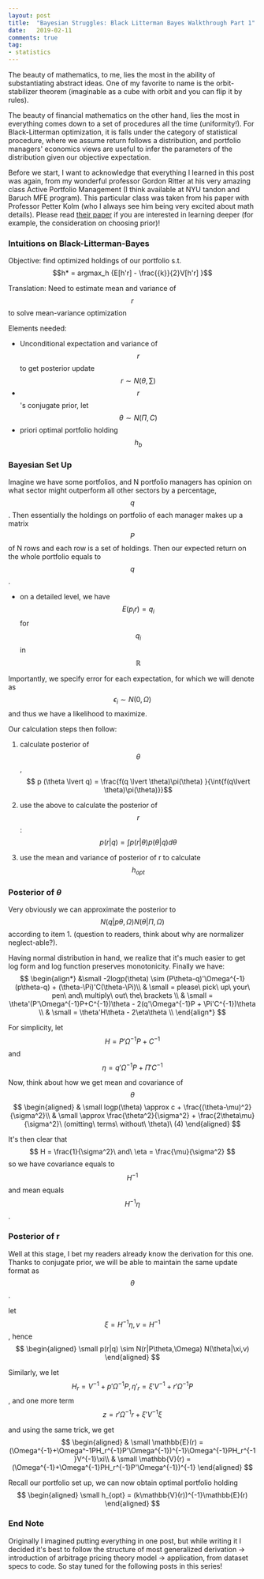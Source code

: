 ```yaml
---
layout: post
title:  "Bayesian Struggles: Black Litterman Bayes Walkthrough Part 1"
date:   2019-02-11
comments: true
tag:
- statistics
---
```




The beauty of mathematics, to me, lies the most in the ability of substantiating abstract ideas. One of my favorite to name is the orbit-stabilizer theorem (imaginable as a cube with orbit and you can flip it by rules).



The beauty of financial mathematics on the other hand, lies the most in everything comes down to a set of procedures all the time (uniformity!). For Black-Litterman optimization, it is falls under the category of statistical procedure, where we assume return follows a distribution, and portfolio managers' economics views are useful to infer the parameters of the distribution given our objective expectation.



Before we start, I want to acknowledge that everything I learned in this post was again, from my wonderful professor Gordon Ritter at his very amazing class Active Portfolio Management (I think available at NYU tandon and Baruch MFE program). This particular class was taken from his paper with Professor Petter Kolm (who I always see him being very excited about math details). Please read [their paper](https://papers.ssrn.com/sol3/papers.cfm?abstract_id=2853158) if you are interested in learning deeper (for example, the consideration on choosing prior)!  



### Intuitions on Black-Litterman-Bayes

Objective: find optimized holdings of our portfolio s.t.  $$h* = argmax_h {E[h'r] - \frac{{k}}{2}V[h'r] }$$

Translation: Need to estimate mean and variance of $$r$$ to solve mean-variance optimization

Elements needed:

- Unconditional expectation and variance of $$r$$ to get posterior update $$ r \sim  N(\theta,\sum)$$
- $$ r$$'s conjugate prior, let $$ \theta \sim N(\Pi,C)$$
- priori optimal portfolio holding $$ h_b$$



### Bayesian Set Up

Imagine we have some portfolios, and N portfolio managers has opinion on what sector might outperform all other sectors by a percentage, $$ q%$$. Then essentially the holdings on portfolio of each manager makes up a matrix $$ P$$ of N rows and each row is a set of holdings. Then our expected return on the whole portfolio equals to $$ q$$ . 

- on a detailed level, we have $$ E(p_ir) = q_i$$ for $$ q_i$$ in $$ \mathbb{R}$$

Importantly, we specify error for each expectation, for which we will denote as $$ \epsilon_i \sim N(0, \Omega)$$ and thus we have a likelihood to maximize. 

Our calculation steps then follow:

1. calculate posterior of $$ \theta$$, $$ p (\theta \lvert q) = \frac{f(q \lvert \theta)\pi(\theta) }{\int{f(q\lvert \theta)\pi(\theta)}}$$
2. use the above to calculate the posterior of $$r$$: $$ p(r \lvert q) = \int{p(r \lvert \theta)p(\theta \lvert q)d\theta} $$ 

3. use the mean and variance of posterior of r to calculate $$ h_{opt}$$



### Posterior of $\theta$

Very obviously we can approximate the posterior to $$ N(q \lvert p\theta,\Omega) N(\theta \lvert \Pi,\Omega)​$$ according to item 1. (question to readers, think about why are normalizer neglect-able?). 

Having normal distribution in hand, we realize that it's much easier to get log form and log function preserves monotonicity. Finally we have:
$$
\begin{align*} 
&\small -2logp(\theta) \sim (P\theta-q)'\Omega^{-1}(p\theta-q) + (\theta-\Pi)'C(\theta-\Pi)\\
& \small 	= please\ pick\ up\ your\ pen\ and\ multiply\ out\ the\ brackets \\
& \small	= \theta'(P'\Omega^{-1}P+C^{-1})\theta - 2(q'\Omega^{-1}P + \Pi'C^{-1})\theta \\
& \small = \theta'H\theta - 2\eta\theta \\
\end{align*}
$$



For simplicity, let $$ H = P'\Omega^{-1}P+C^{-1}$$ and $$ \eta = q'\Omega^{-1}P + \Pi'C^{-1}$$

Now, think about how we get mean and covariance of $$\theta$$
$$
\begin{aligned} 
& \small logp(\theta) \approx c + \frac{(\theta-\mu)^2}{\sigma^2}\\
& \small \approx \frac{\theta^2}{\sigma^2} + \frac{2\theta\mu}{\sigma^2}\ (omitting\ terms\ without\ \theta)\                  (4)
\end{aligned}
$$


It's then clear that $$ H = \frac{1}{\sigma^2}\ and\ \eta = \frac{\mu}{\sigma^2} $$ so we have covariance equals to $$ H^{-1}$$ and mean equals $$ H^{-1}\eta$$.



### Posterior of r

Well at this stage, I bet my readers already know the derivation for this one. Thanks to conjugate prior, we will be able to maintain the same update format as $$ \theta$$. 

let $$ \xi = H^{-1}\eta, v = H^{-1}$$, hence 
$$
\begin{aligned} \small p(r|q) \sim N(r|P\theta,\Omega) N(\theta|\xi,v)
\end{aligned}
$$


Similarly, we let $$H_r = V^{-1} + p'\Omega^{-1}P, \eta'_r =\xi'V^{-1} + r'\Omega^{-1}P$$, and one more term $$z = r'\Omega^{-1}r + \xi'V^{-1}\xi$$

and using the same trick, we get 
$$
\begin{aligned} 
& \small \mathbb{E}(r) = (\Omega^{-1}+\Omega^-1PH_r^{-1}P'\Omega^{-1})^{-1}\Omega^{-1}PH_r^{-1}V^{-1}\xi\\
& \small \mathbb{V}(r) = (\Omega^{-1}+\Omega^{-1}PH_r^{-1}P'\Omega^{-1})^{-1}
 \end{aligned}
$$



Recall our portfolio set up, we can now obtain optimal portfolio holding
$$
\begin{aligned} \small h_{opt} = (k\mathbb{V}(r))^{-1}\mathbb{E}(r)
\end{aligned}
$$



### End Note

Originally I imagined putting everything in one post, but while writing it I decided it's best to follow the structure of most generalized derivation -> introduction of arbitrage pricing theory model -> application, from dataset specs to code. So stay tuned for the following posts in this series! 
